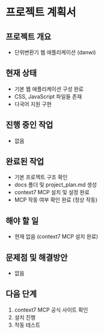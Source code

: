 # 프로젝트 계획서

## 프로젝트 개요
- 단위변환기 웹 애플리케이션 (danwi)

## 현재 상태
- 기본 웹 애플리케이션 구성 완료
- CSS, JavaScript 파일들 존재
- 다국어 지원 구현

## 진행 중인 작업
- 없음

## 완료된 작업
- 기본 프로젝트 구조 확인
- docs 폴더 및 project_plan.md 생성
- context7 MCP 설치 및 설정 완료
- MCP 작동 여부 확인 완료 (정상 작동)

## 해야 할 일
- 현재 없음 (context7 MCP 설치 완료)

## 문제점 및 해결방안
- 없음

## 다음 단계
1. context7 MCP 공식 사이트 확인
2. 설치 진행
3. 작동 테스트